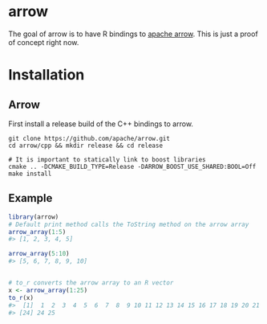 
<!-- README.md is generated from README.Rmd. Please edit that file -->
arrow
=====

The goal of arrow is to have R bindings to [apache arrow](https://arrow.apache.org). This is just a proof of concept right now.

Installation
============

Arrow
-----

First install a release build of the C++ bindings to arrow.

``` shell
git clone https://github.com/apache/arrow.git
cd arrow/cpp && mkdir release && cd release

# It is important to statically link to boost libraries
cmake .. -DCMAKE_BUILD_TYPE=Release -DARROW_BOOST_USE_SHARED:BOOL=Off
make install
```

Example
-------

``` r
library(arrow)
# Default print method calls the ToString method on the arrow array
arrow_array(1:5)
#> [1, 2, 3, 4, 5]

arrow_array(5:10)
#> [5, 6, 7, 8, 9, 10]


# to_r converts the arrow array to an R vector
x <- arrow_array(1:25)
to_r(x)
#>  [1]  1  2  3  4  5  6  7  8  9 10 11 12 13 14 15 16 17 18 19 20 21 22 23
#> [24] 24 25
```
